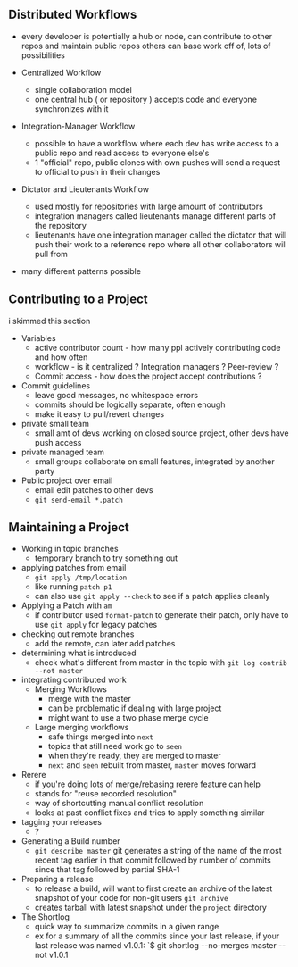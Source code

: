 ## Distributed Workflows
- every developer is potentially a hub or node, can contribute to other repos and maintain public repos others can base work off of, lots of possibilities

- Centralized Workflow
	- single collaboration model
	- one central hub ( or repository ) accepts code and everyone synchronizes with it

- Integration-Manager Workflow
	- possible to have a workflow where each dev has write access to a public repo and read access to everyone else's
	- 1 "official" repo, public clones with own pushes will send a request to official to push in their changes 

- Dictator and Lieutenants Workflow
	- used mostly for repositories with large amount of contributors
	- integration managers called lieutenants manage different parts of the repository
	- lieutenants have one integration manager called the dictator that will push their work to a reference repo where all other collaborators will pull from

- many different patterns possible

## Contributing to a Project
i skimmed this section
- Variables
	- active contributor count - how many ppl actively contributing code and how often
	- workflow - is it centralized ? Integration managers ? Peer-review ? 
	- Commit access - how does the project accept contributions ?
- Commit guidelines
	- leave good messages, no whitespace errors
	- commits should be logically separate, often enough
	- make it easy to pull/revert changes
- private small team
	- small amt of devs working on closed source project, other devs have push access
- private managed team 
	- small groups collaborate on small features, integrated by another party
- Public project over email
	- email edit patches to other devs
	- `git send-email *.patch`

## Maintaining a Project
- Working in topic branches
	- temporary branch to try something out
- applying patches from email
	- `git apply /tmp/location`
	- like running `patch p1`
	- can also use `git apply --check` to see if a patch  applies cleanly
- Applying a Patch with `am`
	- if contributor used `format-patch` to generate their patch, only have to use `git apply` for legacy patches
- checking out remote branches
	- add the remote, can later add patches
- determining what is introduced
	- check what's different from master in the topic with `git log contrib --not master`
- integrating contributed work
	- Merging Workflows
		- merge with the master
		- can be problematic if dealing with large project
		- might want to use a two phase merge cycle
	- Large merging workflows
		- safe things merged into `next`
		- topics that still need work go to `seen`
		- when they're ready, they are merged to master
		- `next` and `seen` rebuilt from master, `master` moves forward
- Rerere
	- if you're doing lots of merge/rebasing rerere feature can help
	- stands for "reuse recorded resolution"
	- way of shortcutting manual conflict resolution
	- looks at past conflict fixes and tries to apply something similar
- tagging your releases 
	- ?
- Generating a Build number
	- `git describe master` git generates a string of the name of the most recent tag earlier in that commit followed by number of commits since that tag followed by partial SHA-1
- Preparing a release
	- to release a build, will want to first create an archive of the latest snapshot of your code for non-git users `git archive`
	- creates tarball with latest snapshot under the `project` directory
- The Shortlog
	- quick way to summarize commits in a given range
	- ex for a summary of all the commits since your last release, if your last release was named v1.0.1: `$ git shortlog --no-merges master --not v1.0.1
